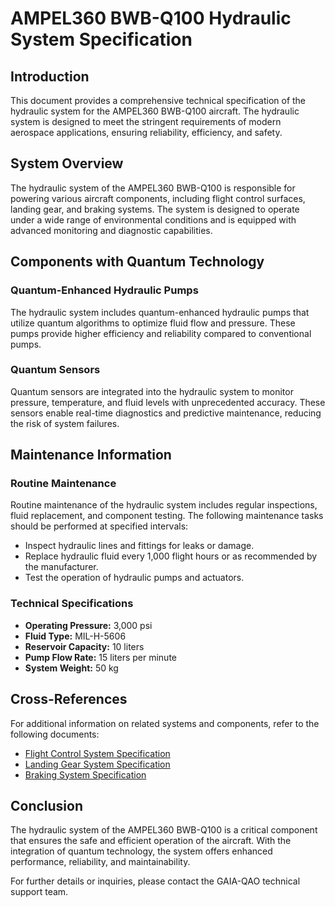 # AMPEL360 BWB-Q100 Hydraulic System Specification

## Introduction

This document provides a comprehensive technical specification of the hydraulic system for the AMPEL360 BWB-Q100 aircraft. The hydraulic system is designed to meet the stringent requirements of modern aerospace applications, ensuring reliability, efficiency, and safety.

## System Overview

The hydraulic system of the AMPEL360 BWB-Q100 is responsible for powering various aircraft components, including flight control surfaces, landing gear, and braking systems. The system is designed to operate under a wide range of environmental conditions and is equipped with advanced monitoring and diagnostic capabilities.

## Components with Quantum Technology

### Quantum-Enhanced Hydraulic Pumps

The hydraulic system includes quantum-enhanced hydraulic pumps that utilize quantum algorithms to optimize fluid flow and pressure. These pumps provide higher efficiency and reliability compared to conventional pumps.

### Quantum Sensors

Quantum sensors are integrated into the hydraulic system to monitor pressure, temperature, and fluid levels with unprecedented accuracy. These sensors enable real-time diagnostics and predictive maintenance, reducing the risk of system failures.

## Maintenance Information

### Routine Maintenance

Routine maintenance of the hydraulic system includes regular inspections, fluid replacement, and component testing. The following maintenance tasks should be performed at specified intervals:

- Inspect hydraulic lines and fittings for leaks or damage.
- Replace hydraulic fluid every 1,000 flight hours or as recommended by the manufacturer.
- Test the operation of hydraulic pumps and actuators.

### Technical Specifications

- **Operating Pressure:** 3,000 psi
- **Fluid Type:** MIL-H-5606
- **Reservoir Capacity:** 10 liters
- **Pump Flow Rate:** 15 liters per minute
- **System Weight:** 50 kg

## Cross-References

For additional information on related systems and components, refer to the following documents:

- [Flight Control System Specification](./flight-control-system-specification.md)
- [Landing Gear System Specification](./landing-gear-system-specification.md)
- [Braking System Specification](./braking-system-specification.md)

## Conclusion

The hydraulic system of the AMPEL360 BWB-Q100 is a critical component that ensures the safe and efficient operation of the aircraft. With the integration of quantum technology, the system offers enhanced performance, reliability, and maintainability.

For further details or inquiries, please contact the GAIA-QAO technical support team.
